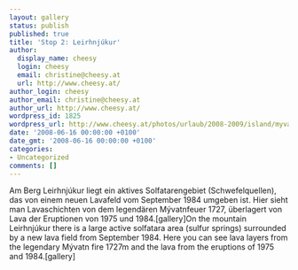 ```yaml
---
layout: gallery
status: publish
published: true
title: 'Stop 2: Leirhnjúkur'
author:
  display_name: cheesy
  login: cheesy
  email: christine@cheesy.at
  url: http://www.cheesy.at/
author_login: cheesy
author_email: christine@cheesy.at
author_url: http://www.cheesy.at/
wordpress_id: 1825
wordpress_url: http://www.cheesy.at/photos/urlaub/2008-2009/island/myvatn/leirhnjukur/
date: '2008-06-16 00:00:00 +0100'
date_gmt: '2008-06-16 00:00:00 +0100'
categories:
- Uncategorized
comments: []
---
```

<!--:de-->Am Berg Leirhnjúkur liegt ein aktives Solfatarengebiet (Schwefelquellen), das von einem neuen Lavafeld vom September 1984 umgeben ist. Hier sieht man Lavaschichten von dem legendären Mývatnfeuer 1727, überlagert von Lava der Eruptionen von 1975 und 1984.[gallery]<!--:--><!--:en-->On the mountain Leirhnjúkur there is a large active solfatara area (sulfur springs) surrounded by a new lava field from September 1984. Here you can see lava layers from the legendary Mývatn fire 1727m and the lava from the eruptions of 1975 and 1984.[gallery]<!--:-->
